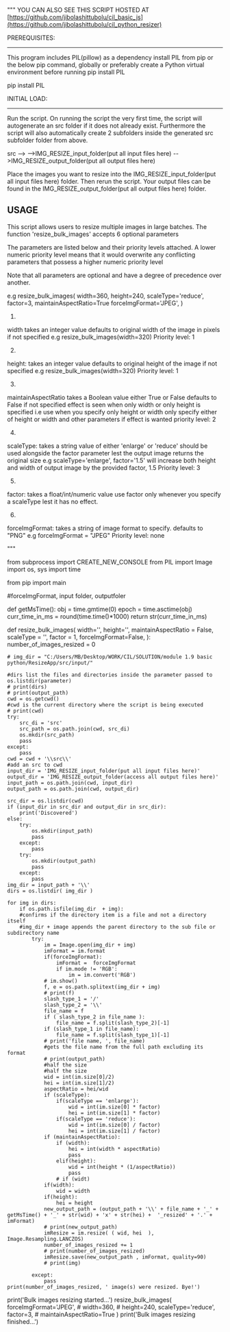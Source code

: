 """
YOU CAN ALSO SEE THIS SCRIPT HOSTED AT
[https://github.com/jibolashittubolu/cil_basic_js](https://github.com/jibolashittubolu/cil_python_resizer)

PREREQUISITES:
_______
This program includes PIL(pillow) as a dependency
install PIL from pip or the below pip command,  globally or preferably create a Python virtual environment before running pip install PIL

pip install PIL


INITIAL LOAD:
__________
Run the script.
On running the script the very first time, the script will autogenerate an src folder if it does not already exist.
Furthermore the script will also automatically create 2 subfolders inside the generated src subfolder folder from above.

src -->
	-->IMG_RESIZE_input_folder(put all input files here)
	-->IMG_RESIZE_output_folder(put all output files here)

Place the images you want to resize into the IMG_RESIZE_input_folder(put all input files here) folder.
Then rerun the script.
Your output files can be found in the IMG_RESIZE_output_folder(put all output files here) folder.



USAGE
---------------------------
This script allows users to resize multiple images in large batches.
The function 'resize_bulk_images' accepts 6 optional parameters

The parameters are listed below and their priority levels attached.
A lower numeric priority level means that it would overwrite any conflicting parameters that possess a higher numeric priority level

Note that all parameters are optional and have a degree of precedence over another.

e.g resize_bulk_images(
        width=360,
        height=240,
        scaleType='reduce',
        factor=3,
        maintainAspectRatio=True
        forceImgFormat='JPEG',
    )

1.
width
takes an integer value
defaults to original width of the image in pixels if not specified
e.g resize_bulk_images(width=320)
Priority level: 1

2.
height: 
takes an integer value
defaults to original height of the image if not specified
e.g resize_bulk_images(width=320)
Priority level: 1

3.
maintainAspectRatio
takes a Boolean value either True or False
defaults to False if not specified
effect is seen when only width or only height is specified
i.e use when you specify only height or width
only specify either of height or width and other parameters if effect is wanted
priority level: 2

4.
scaleType:
takes a string value of either 'enlarge' or 'reduce'
should be used alongside the factor parameter lest the output image returns the original size
e.g  scaleType='enlarge', factor='1.5' will increase both height and width of output image by the provided factor, 1.5
Priority level: 3

5.
factor:
takes a float/int/numeric value
use factor only whenever you specify a scaleType lest it has no effect.

6.
forceImgFormat:
takes a string of image format to specify.
defaults to "PNG"
e.g forceImgFormat = "JPEG"
Priority level: none


"""

from subprocess import CREATE_NEW_CONSOLE
from PIL import Image
import os, sys
import time

from pip import main

#forceImgFormat, input folder, outputfoler

def getMsTime():
    obj = time.gmtime(0)
    epoch = time.asctime(obj)
    curr_time_in_ms = round(time.time()*1000)
    return str(curr_time_in_ms)

def resize_bulk_images(
        width='', 
        height='',
        maintainAspectRatio = False,
        scaleType = '',
        factor = 1,
        forceImgFormat=False, 
    ):
    number_of_images_resized = 0
    
    # img_dir = "C:/Users/MB/Desktop/WORK/CIL/SOLUTION/module 1.9 basic python/ResizeApp/src/input/"

    #dirs list the files and directories inside the parameter passed to os.listdir(parameter)
    # print(dirs)
    # print(output_path)
    cwd = os.getcwd()
    #cwd is the current directory where the script is being executed
    # print(cwd)
    try:
        src_di = 'src'
        src_path = os.path.join(cwd, src_di)
        os.mkdir(src_path)
        pass
    except:
        pass
    cwd = cwd + '\\src\\'
    #add an src to cwd
    input_dir = 'IMG_RESIZE_input_folder(put all input files here)'
    output_dir = 'IMG_RESIZE_output_folder(access all output files here)'
    input_path = os.path.join(cwd, input_dir)
    output_path = os.path.join(cwd, output_dir)

    src_dir = os.listdir(cwd)
    if (input_dir in src_dir and output_dir in src_dir):
        print('Discovered')
    else:
        try:
            os.mkdir(input_path)
            pass
        except:
            pass
        try:
            os.mkdir(output_path)
            pass
        except:
            pass
    img_dir = input_path + '\\'
    dirs = os.listdir( img_dir )

    for img in dirs:
        if os.path.isfile(img_dir  + img):
        #confirms if the directory item is a file and not a directory itself
        #img_dir + image appends the parent directory to the sub file or subdirectory name 
            try:
                im = Image.open(img_dir + img)
                imFormat = im.format
                if(forceImgFormat):
                    imFormat =  forceImgFormat
                    if im.mode != 'RGB':
                        im = im.convert('RGB')
                # im.show()
                f, e = os.path.splitext(img_dir + img)
                # print(f)
                slash_type_1 = '/'
                slash_type_2 = '\\'
                file_name = f
                if ( slash_type_2 in file_name ):
                    file_name = f.split(slash_type_2)[-1]
                if (slash_type_1 in file_name):
                    file_name = f.split(slash_type_1)[-1]
                # print('file name, ', file_name)
                #gets the file name from the full path excluding its format
                # print(output_path)
                #half the size
                #half the size
                wid = int(im.size[0]/2)
                hei = int(im.size[1]/2)
                aspectRatio = hei/wid
                if (scaleType):
                    if(scaleType == 'enlarge'):
                        wid = int(im.size[0] * factor)
                        hei = int(im.size[1] * factor)
                    if(scaleType == 'reduce'): 
                        wid = int(im.size[0] / factor)
                        hei = int(im.size[1] / factor)
                if (maintainAspectRatio):
                    if (width):
                        hei = int(width * aspectRatio)
                        pass
                    elif(height):
                        wid = int(height * (1/aspectRatio))
                        pass
                    # if (widt)
                if(width):
                    wid = width
                if(height):
                    hei = height
                new_output_path = (output_path + '\\' + file_name + '_' + getMsTime() + '_' + str(wid) + 'x' + str(hei) +  '_resized' + '.' + imFormat) 
                # print(new_output_path)
                imResize = im.resize( ( wid, hei  ), Image.Resampling.LANCZOS)
                number_of_images_resized += 1
                # print(number_of_images_resized)
                imResize.save(new_output_path , imFormat, quality=90)
                # print(img)

            except:
                pass
    print(number_of_images_resized, ' image(s) were resized. Bye!')

print('Bulk images resizing started...')
resize_bulk_images(
        forceImgFormat='JPEG',
        # width=360,
        # height=240,
        scaleType='reduce',
        factor=3,
        # maintainAspectRatio=True
    )
print('Bulk images resizing finished...')
 







 